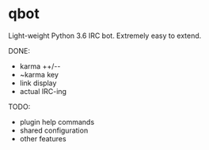 qbot
====

Light-weight Python 3.6 IRC bot. Extremely easy to extend.

DONE:
- karma ++/--
- ~karma key
- link display
- actual IRC-ing

TODO:
- plugin help commands
- shared configuration
- other features
